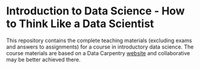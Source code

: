 # Introduction to Data Science - How to Think Like a Data Scientist

This repository contains the complete teaching materials (excluding exams and
answers to assignments) for a course in introductory data science. The course materials are based on a Data Carpentry [website](http://datacarpentry.org/semester-biology) and collaborative may be better achieved there. 